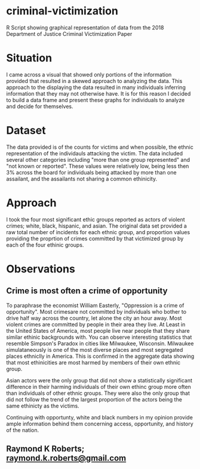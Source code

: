 # criminal-victimization
R Script showing graphical representation of data from the 2018 Department of Justice Criminal Victimization Paper


# Situation

I came across a visual that showed only portions of the information provided that resulted in a skewed approach to analyzing the data.
This approach to the displaying the data resulted in many individuals inferring information that they may not otherwise have. 
It is for this reason I decided to build a data frame and present these graphs for individuals to analyze and decide for themselves. 

# Dataset

The data provided is of the counts for victims and when possible, the ethnic representation of the individauls attacking the victim. The data included several other categories including "more than one group represented" and "not known or reported". These values were relatively low, being less then 3% across the board for individuals being attacked by more than one assailant, and the assailants not sharing a common ethinicity.

# Approach

I took the four most significant ethic groups reported as actors of violent crimes; white, black, hispanic, and asian. The original data set provided a raw total number of incidents for each ethnic group, and proportion values providing the proprtion of crimes committed by that victimized group by each of the four ethinic groups. 

# Observations

## Crime is most often a crime of opportunity

To paraphrase the economist William Easterly, "Oppression is a crime of opportunity". Most crimesare not committed by individuals who bother to drive half way across the country, let alone the city an hour away. Most violent crimes are committed by people in their area they live. At Least in the United States of America, most people live near people that they share similar ethinic backgrounds with. You can observe interesting statistics that resemble Simpson's Paradox in cities like Milwaukee, Wisconsin. Milwaukee simulataneously is one of the most diverse places and most segregated places ethniclly in America. This is confirmed in the aggregate data showing that most ethinicities are most harmed by members of their own ethnic group. 

Asian actors were the only group that did not show a statistically significant difference in their harming individuals of their own ethinc group more often than individuals of other ethnic groups. They were also the only group that did not follow the trend of the largest proportion of the actors being the same ethinicty as the victims. 

Continuing with opportunty, white and black numbers in my opinion provide ample information behind them concerning access, opportunity, and history of the nation. 


## Raymond K Roberts; raymond.k.roberts@gmail.com
